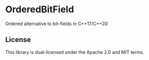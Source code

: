 # OrderedBitField

Ordered alternative to bit-fields in C++17/C++20

## License

This library is dual-licensed under the Apache 2.0 and MIT terms.
